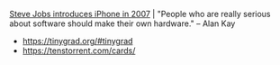 [Steve Jobs introduces iPhone in 2007](https://youtu.be/MnrJzXM7a6o?t=601) | "People who are really serious about software should make their own hardware." – Alan Kay

- https://tinygrad.org/#tinygrad
- https://tenstorrent.com/cards/
